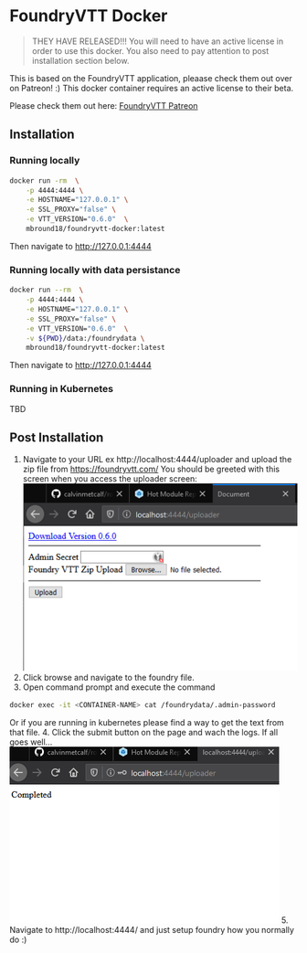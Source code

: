 # FoundryVTT Docker

 > THEY HAVE RELEASED!!! You will need to have an active license in order to use this docker.
 > You also need to pay attention to post installation section below.

This is based on the FoundryVTT application, pleaase check them out over on Patreon! :) 
This docker container requires an active license to their beta. 

Please check them out here: [FoundryVTT Patreon](https://www.patreon.com/foundryvtt/posts)

## Installation 

### Running locally

```sh
docker run -rm  \
    -p 4444:4444 \
    -e HOSTNAME="127.0.0.1" \
    -e SSL_PROXY="false" \
    -e VTT_VERSION="0.6.0"  \
    mbround18/foundryvtt-docker:latest
```

Then navigate to http://127.0.0.1:4444

### Running locally with data persistance

```sh
docker run --rm  \
    -p 4444:4444 \
    -e HOSTNAME="127.0.0.1" \
    -e SSL_PROXY="false" \
    -e VTT_VERSION="0.6.0"  \
    -v ${PWD}/data:/foundrydata \ 
    mbround18/foundryvtt-docker:latest
```

Then navigate to http://127.0.0.1:4444


### Running in Kubernetes

TBD


## Post Installation

1. Navigate to your URL ex http://localhost:4444/uploader and upload the zip file from https://foundryvtt.com/
You should be greeted with this screen when you access the uploader screen: 
![](./public/images/upload-process.png)
2. Click browse and navigate to the foundry file. 
3. Open command prompt and execute the command 
```sh 
docker exec -it <CONTAINER-NAME> cat /foundrydata/.admin-password
```
Or if you are running in kubernetes please find a way to get the text from that file. 
4. Click the submit button on the page and wach the logs. If all goes well...
![](./public/images/completed.png)
5. Navigate to http://localhost:4444/ and just setup foundry how you normally do :) 
